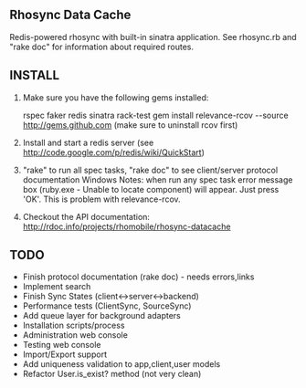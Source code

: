 Rhosync Data Cache
-------------------------------------------------------------

Redis-powered rhosync with built-in sinatra application. See rhosync.rb and "rake doc"
for information about required routes.

INSTALL
-------------------------------------------------------------
1. Make sure you have the following gems installed:

	rspec
	faker
	redis
	sinatra
	rack-test
	gem install relevance-rcov --source http://gems.github.com (make sure to uninstall rcov first)
	
2. Install and start a redis server (see http://code.google.com/p/redis/wiki/QuickStart)

3. "rake" to run all spec tasks, "rake doc" to see client/server protocol documentation
Windows Notes: when run any spec task error message box (ruby.exe - Unable to locate component) will appear. Just press 'OK'. 
This is problem with relevance-rcov.

4. Checkout the API documentation: http://rdoc.info/projects/rhomobile/rhosync-datacache

TODO
-------------------------------------------------------------
* Finish protocol documentation (rake doc) - needs errors,links
* Implement search
* Finish Sync States (client<->server<->backend)
* Performance tests (ClientSync, SourceSync)
* Add queue layer for background adapters
* Installation scripts/process
* Administration web console
* Testing web console
* Import/Export support
* Add uniqueness validation to app,client,user models
* Refactor User.is_exist? method (not very clean)